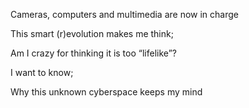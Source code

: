 Cameras, computers and multimedia are now in charge

This smart (r)evolution makes me think;

Am I crazy for thinking it is too “lifelike”? 

I want to know;

Why this unknown cyberspace keeps my mind

